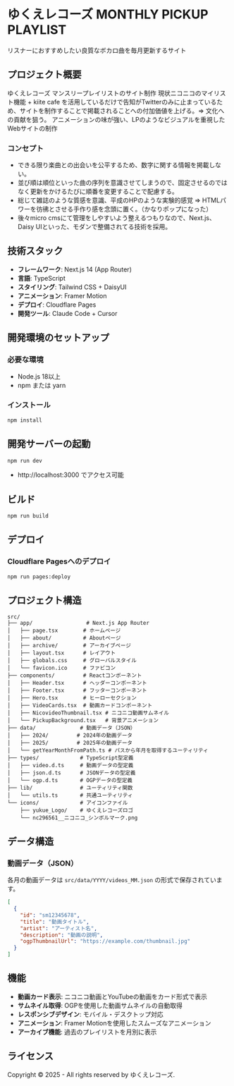 # ゆくえレコーズ MONTHLY PICKUP PLAYLIST

リスナーにおすすめしたい良質なボカロ曲を毎月更新するサイト

## プロジェクト概要

ゆくえレコーズ マンスリープレイリストのサイト制作
現状ニコニコのマイリスト機能 + kiite cafe を活用しているだけで告知がTwitterのみに止まっているため、サイトを制作することで掲載されることへの付加価値を上げる。=> 文化への貢献を狙う。
アニメーションの味が強い、LPのようなビジュアルを重視したWebサイトの制作

### コンセプト

- できる限り楽曲との出会いを公平するため、数字に関する情報を掲載しない。
- 並び順は順位といった曲の序列を意識させてしまうので、固定させるのではなく更新をかけるたびに順番を変更することで配慮する。
- 総じて雑誌のような質感を意識、平成のHPのような実験的感覚 => HTMLパワーを彷彿とさせる手作り感を念頭に置く。（かなりポップになった）
- 後々micro cmsにて管理をしやすいよう整えるつもりなので、Next.js、Daisy UIといった、モダンで整備されてる技術を採用。

## 技術スタック

- **フレームワーク**: Next.js 14 (App Router)
- **言語**: TypeScript
- **スタイリング**: Tailwind CSS + DaisyUI
- **アニメーション**: Framer Motion
- **デプロイ**: Cloudflare Pages
- **開発ツール**: Claude Code + Cursor

## 開発環境のセットアップ

### 必要な環境
- Node.js 18以上
- npm または yarn

### インストール
```bash
npm install
```

## 開発サーバーの起動

```bash
npm run dev
```
- http://localhost:3000 でアクセス可能

## ビルド

```bash
npm run build
```

## デプロイ

### Cloudflare Pagesへのデプロイ
```bash
npm run pages:deploy
```

## プロジェクト構造

```
src/
├── app/                 # Next.js App Router
│   ├── page.tsx        # ホームページ
│   ├── about/          # Aboutページ
│   ├── archive/        # アーカイブページ
│   ├── layout.tsx      # レイアウト
│   ├── globals.css     # グローバルスタイル
│   └── favicon.ico     # ファビコン
├── components/         # Reactコンポーネント
│   ├── Header.tsx      # ヘッダーコンポーネント
│   ├── Footer.tsx      # フッターコンポーネント
│   ├── Hero.tsx        # ヒーローセクション
│   ├── VideoCards.tsx  # 動画カードコンポーネント
│   ├── NicovideoThumbnail.tsx # ニコニコ動画サムネイル
│   └── PickupBackground.tsx   # 背景アニメーション
├── data/              # 動画データ（JSON）
│   ├── 2024/         # 2024年の動画データ
│   ├── 2025/         # 2025年の動画データ
│   └── getYearMonthFromPath.ts # パスから年月を取得するユーティリティ
├── types/             # TypeScript型定義
│   ├── video.d.ts     # 動画データの型定義
│   ├── json.d.ts      # JSONデータの型定義
│   └── ogp.d.ts       # OGPデータの型定義
├── lib/               # ユーティリティ関数
│   └── utils.ts       # 共通ユーティリティ
└── icons/             # アイコンファイル
    ├── yukue_Logo/    # ゆくえレコーズロゴ
    └── nc296561__ニコニコ_シンボルマーク.png
```

## データ構造

### 動画データ（JSON）
各月の動画データは `src/data/YYYY/videos_MM.json` の形式で保存されています。

```json
[
  {
    "id": "sm12345678",
    "title": "動画タイトル",
    "artist": "アーティスト名",
    "description": "動画の説明",
    "ogpThumbnailUrl": "https://example.com/thumbnail.jpg"
  }
]
```

## 機能

- **動画カード表示**: ニコニコ動画とYouTubeの動画をカード形式で表示
- **サムネイル取得**: OGPを使用した動画サムネイルの自動取得
- **レスポンシブデザイン**: モバイル・デスクトップ対応
- **アニメーション**: Framer Motionを使用したスムーズなアニメーション
- **アーカイブ機能**: 過去のプレイリストを月別に表示

## ライセンス

Copyright © 2025 - All rights reserved by ゆくえレコーズ.
